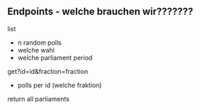 ## Endpoints - welche brauchen wir???????

list
- n random polls
- welche wahl
- welche parliament period


get?id=id&fraction=fraction
- polls per id (welche fraktion)


return all parliaments
